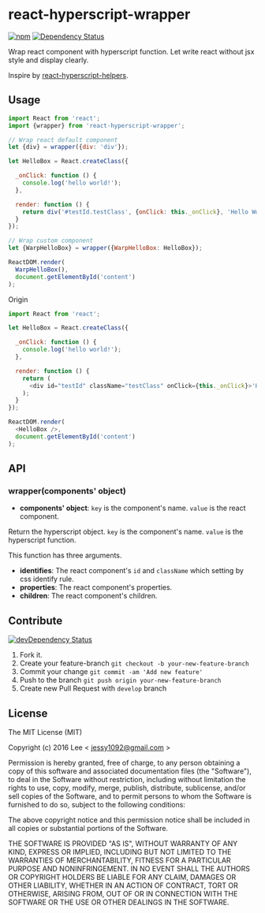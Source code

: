 react-hyperscript-wrapper
=============
[![npm][npm-image]][npm-url] [![Dependency Status][david-dm-image]][david-dm-url]

Wrap react component with hyperscript function. Let write react without jsx style and display clearly.

Inspire by [react-hyperscript-helpers](https://github.com/Jador/react-hyperscript-helpers).


## Usage

```js
import React from 'react';
import {wrapper} from 'react-hyperscript-wrapper';

// Wrap react default component
let {div} = wrapper({div: 'div'});

let HelloBox = React.createClass({

  _onClick: function () {
    console.log('hello world!');
  },

  render: function () {
    return div('#testId.testClass', {onClick: this._onClick}, 'Hello World!');
  }
});

// Wrap custom component
let {WarpHelloBox} = wrapper({WarpHelloBox: HelloBox});

ReactDOM.render(
  WarpHelloBox(),
  document.getElementById('content')
);
```

Origin
```js
import React from 'react';

let HelloBox = React.createClass({

  _onClick: function () {
    console.log('hello world!');
  },

  render: function () {
    return (
      <div id="testId" className="testClass" onClick={this._onClick}>'Hello World!'</div>
    );
  }
});

ReactDOM.render(
  <HelloBox />,
  document.getElementById('content')
);
```


## API

### wrapper(components' object)

- **components' object**: `key` is the component's name. `value` is the react component.

Return the hyperscript object. `key` is the component's name. `value` is the hyperscript function.

This function has three arguments.

- **identifies**: The react component's `id` and `className` which setting by css identify rule.
- **properties**: The react component's properties.
- **children**: The react component's children.


## Contribute
[![devDependency Status][david-dm-dev-image]][david-dm-dev-url]

1. Fork it.
2. Create your feature-branch `git checkout -b your-new-feature-branch`
3. Commit your change `git commit -am 'Add new feature'`
4. Push to the branch `git push origin your-new-feature-branch`
5. Create new Pull Request with `develop` branch

## License

The MIT License (MIT)

Copyright (c) 2016 Lee  < jessy1092@gmail.com >

Permission is hereby granted, free of charge, to any person obtaining a copy of
this software and associated documentation files (the "Software"), to deal in
the Software without restriction, including without limitation the rights to
use, copy, modify, merge, publish, distribute, sublicense, and/or sell copies of
the Software, and to permit persons to whom the Software is furnished to do so,
subject to the following conditions:

The above copyright notice and this permission notice shall be included in all
copies or substantial portions of the Software.

THE SOFTWARE IS PROVIDED "AS IS", WITHOUT WARRANTY OF ANY KIND, EXPRESS OR
IMPLIED, INCLUDING BUT NOT LIMITED TO THE WARRANTIES OF MERCHANTABILITY, FITNESS
FOR A PARTICULAR PURPOSE AND NONINFRINGEMENT. IN NO EVENT SHALL THE AUTHORS OR
COPYRIGHT HOLDERS BE LIABLE FOR ANY CLAIM, DAMAGES OR OTHER LIABILITY, WHETHER
IN AN ACTION OF CONTRACT, TORT OR OTHERWISE, ARISING FROM, OUT OF OR IN
CONNECTION WITH THE SOFTWARE OR THE USE OR OTHER DEALINGS IN THE SOFTWARE.


[npm-image]: https://img.shields.io/npm/v/react-hyperscript-wrapper.svg?style=flat-square
[npm-url]: https://www.npmjs.com/package/react-hyperscript-wrapper

[david-dm-image]: https://img.shields.io/david/jessy1092/react-hyperscript-wrapper.svg?style=flat-square
[david-dm-url]: https://david-dm.org/jessy1092/react-hyperscript-wrapper
[david-dm-dev-image]: https://img.shields.io/david/dev/jessy1092/react-hyperscript-wrapper.svg?style=flat-square
[david-dm-dev-url]: https://david-dm.org/jessy1092/react-hyperscript-wrapper#info=devDependencies
